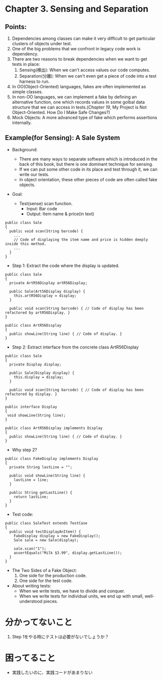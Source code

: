# Chapter 3. Sensing and Separation

## Points:

1. Dependencies among classes can make it very difficult to get particular clusters of objects under test.
1. One of the big problems that we confront in legacy code work is dependency.
1. There are two reasons to break dependencies when we want to get tests in place:
    1. Sensing(検出): When we can't access values our code computes.
    1. Separation(分離): When we can't even get a piece of code into a test harness to run.
1. In OO(Object-Oriented) languages, fakes are often implemented as simple classes.
1. In non-OO languages, we can implement a fake by defining an alternative function, one which records values in some golbal data structure that we can access in tests.(_Chapter 19_, My Project is Not Object-Oriented. How Do I Make Safe Changes?)
1. Mock Objects: A more advanced type of fake which performs assertions internally.

## Example(for Sensing): A Sale System

* Background:
    * There are many ways to separate software which is introduced in the back of this book, but there is one dominant technique for sensing.
    * If we can put some other code in its place and test through it, we can write our tests.
    * In object orientation, these other pieces of code are often called fake objects.

* Goal:
    * Test(sense) scan function.
        * Input: Bar code
        * Output: Item name & price(in text)

```
public class Sale
{
  public void scan(String barcode) {
    ...
    // Code of displaying the item name and price is hidden deeply inside this method.
    ...
  }
}
```

* Step 1: Extract the code where the display is updated.

```
public class Sale
{
  private ArtR56Display artR56Display;

  public Sale(Art56Display display) {
    this.artR56Display = display;
  }

  public void scan(String barcode) { // Code of display has been refactored by artR56Display. }
}

public class ArtR56Display
{
  public showLine(String line) { // Code of display. }
}
```

* Step 2: Extract interface from the concrete class ArtR56Display

```
public class Sale
{
  private Display display;

  public Sale(Display display) {
    this.display = display;
  }

  public void scan(String barcode) { // Code of display has been refactored by display. }
}

public interface Display
{
 void showLine(String line);
}

public class ArtR56Display implements Display
{
  public showLine(String line) { // Code of display. }
}

```

* Why step 2?

```
public class FakeDisplay implements Display
{
  private String lastLine = "";

  public void showLine(String line) {
    lastLine = line;
  }

  public String getLastLine() {
    return lastLine;
  }
}
```

* Test code:

```
public class SaleTest extends TestCase
{
  public void testDisplayAnItem() {
    FakeDisplay display = new FakeDisplay();
    Sale sale = new Sale(display);

    sale.scan("1");
    assertEquals("Milk $3.99", display.getLastLine());
  }
}
```

* The Two Sides of a Fake Object:
    1. One side for the production code.
    1. One side for the test code.
* About writing tests:
    * When we write tests, we have to divide and conquer.
    * When we write tests for individual units, we end up with small, well-understood pieces.

# 分かってないこと

1. Step 1をやる時にテストは必要がないでしょうか？

# 困ってること
* 実践したいのに、実践コードがあまりない
